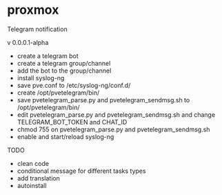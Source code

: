 # proxmox

Telegram notification

v 0.0.0.1-alpha
- create a telegram bot
- create a telegram group/channel
- add the bot to the group/channel
- install syslog-ng
- save pve.conf to /etc/syslog-ng/conf.d/
- create /opt/pvetelegram/bin/
- save pvetelegram_parse.py and pvetelegram_sendmsg.sh to /opt/pvetelegram/bin/
- edit pvetelegram_parse.py and pvetelegram_sendmsg.sh and change TELEGRAM_BOT_TOKEN and CHAT_ID
- chmod 755 on pvetelegram_parse.py and pvetelegram_sendmsg.sh
- enable and start/reload syslog-ng

TODO
- clean code
- conditional message for different tasks types
- add translation 
- autoinstall
